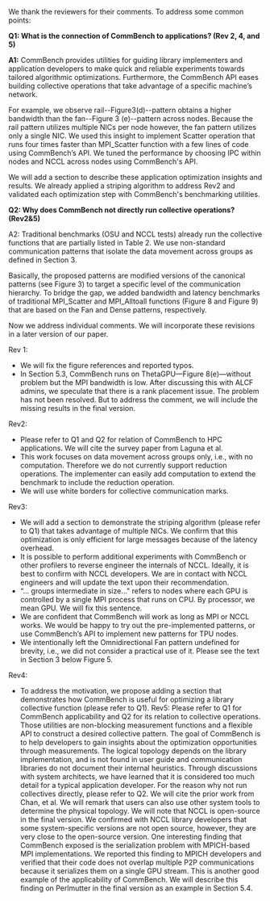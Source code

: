 We thank the reviewers for their comments. To address some common points:

**Q1: What is the connection of CommBench to applications? (Rev 2, 4, and 5)**

**A1:** CommBench provides utilities for guiding library implementers and application developers  to make quick and reliable experiments towards tailored algorithmic optimizations. Furthermore, the CommBench API eases building collective operations that take advantage of a specific machine’s network.

For example, we observe rail--Figure3(d)--pattern obtains a higher bandwidth than the fan--Figure 3 (e)--pattern across nodes. Because the rail pattern utilizes multiple NICs per node however, the fan pattern utilizes only a single NIC. We used this insight to implement Scatter operation that runs four times faster than MPI_Scatter function with a few lines of code using CommBench’s API. We tuned the performance by choosing IPC within nodes and NCCL across nodes using CommBench's API. 
 
We will add a section to describe these application optimization insights and results. We already applied a striping algorithm to address Rev2 and validated each optimization step with CommBench's benchmarking utilities.
 
**Q2: Why does CommBench not directly run collective operations? (Rev2&5)**

A2: Traditional benchmarks (OSU and NCCL tests) already run the collective functions that are partially listed in Table 2. We use non-standard communication patterns that isolate the data movement across groups as defined in Section 3.

Basically, the proposed patterns are modified versions of the canonical patterns (see Figure 3) to target a specific level of the communication hierarchy. To bridge the gap, we added bandwidth and latency benchmarks of traditional MPI_Scatter and MPI_Alltoall functions (Figure 8 and Figure 9) that are based on the Fan and Dense patterns, respectively.

Now we address individual comments. We will incorporate these revisions in a later version of our paper.

Rev 1:
- We will fix the figure references and reported typos.
- In Section 5.3, CommBench runs on ThetaGPU—Figure 8(e)—without problem but the MPI bandwidth is low. After discussing this with ALCF admins, we speculate that there is a rank placement issue. The problem has not been resolved. But to address the comment, we will include the missing results in the final version.

Rev2:
- Please refer to Q1 and Q2 for relation of CommBench to HPC applications. We will cite the survey paper from Laguna et al.
- This work focuses on data movement across groups only, i.e., with no computation. Therefore we do not currently support reduction operations. The implementer can easily add computation to extend the benchmark to include the reduction operation.
- We will use white borders for collective communication marks.

Rev3:
- We will add a section to demonstrate the striping algorithm (please refer to Q1) that takes advantage of multiple NICs. We confirm that this optimization is only efficient for large messages because of the latency overhead.
- It is possible to perform additional experiments with CommBench or other profilers to reverse engineer the internals of NCCL. Ideally, it is best to confirm with NCCL developers. We are in contact with NCCL engineers and will update the text upon their recommendation.
- “... groups intermediate in size…" refers to nodes where each GPU is controlled by a single MPI process that runs on CPU. By processor, we mean GPU. We will fix this sentence.
- We are confident that CommBench will work as long as MPI or NCCL works. We would be happy to try out the pre-implemented patterns, or use CommBench’s API to implement new patterns for TPU nodes.
- We intentionally left the Omnidirectional Fan pattern undefined for brevity, i.e., we did not consider a practical use of it. Please see the text in Section 3 below Figure 5.

Rev4:
- To address the motivation, we propose adding a section that demonstrates how CommBench is useful for optimizing a library collective function (please refer to Q1).
Rev5:
Please refer to Q1 for CommBench applicability and Q2 for its relation to collective operations.
Those utilities are non-blocking measurement functions and a flexible API to construct a desired collective pattern. The goal of CommBench is to help developers to gain insights about the optimization opportunities through measurements.
The logical topology depends on the library implementation, and is not found in user guide and communication libraries do not document their internal heuristics. Through discussions with system architects, we have learned that it is considered too much detail for a typical application developer.
For the reason why not run collectives directly, please refer to Q2.
We will cite the prior work from Chan, et al.
We will remark that users can also use other system tools to determine the physical topology.
We will note that NCCL is open-source in the final version. We confirmed with NCCL library developers that some system-specific versions are not open source, however, they are very close to the open-source version.
One interesting finding that CommBench exposed is the serialization problem with MPICH-based MPI implementations. We reported this finding to MPICH developers and verified that their code does not overlap multiple P2P communications because it serializes them on a single GPU stream. This is another good example of the applicability of CommBench.  We will describe this finding on Perlmutter in the final version as an example in Section 5.4.
